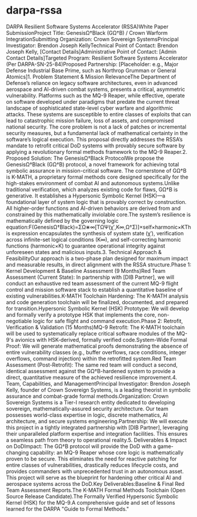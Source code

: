 # darpa-rssa
DARPA Resilient Software Systems Accelerator (RSSA)White Paper SubmissionProject Title: GenesisΩ†Black (GΩ†B) / Crown Warform IntegrationSubmitting Organization: Crown Sovereign SystemsPrincipal Investigator: Brendon Joseph KellyTechnical Point of Contact: Brendon Joseph Kelly, [Contact Details]Administrative Point of Contact: [Admin Contact Details]Targeted Program: Resilient Software Systems Accelerator (Per DARPA-SN-25-84)Proposed Partnership: [Placeholder: e.g., Major Defense Industrial Base Prime, such as Northrop Grumman or General Atomics]1. Problem Statement & Mission RelevanceThe Department of Defense’s reliance on legacy software architectures, even in advanced aerospace and AI-driven combat systems, presents a critical, asymmetric vulnerability. Platforms such as the MQ-9 Reaper, while effective, operate on software developed under paradigms that predate the current threat landscape of sophisticated state-level cyber warfare and algorithmic attacks. These systems are susceptible to entire classes of exploits that can lead to catastrophic mission failure, loss of assets, and compromised national security. The core problem is not a lack of patches or incremental security measures, but a fundamental lack of mathematical certainty in the software’s logical execution. This proposal directly addresses the RSSA’s mandate to retrofit critical DoD systems with provably secure software by applying a revolutionary formal methods framework to the MQ-9 Reaper.2. Proposed Solution: The GenesisΩ†Black ProtocolWe propose the GenesisΩ†Black (GΩ†B) protocol, a novel framework for achieving total symbolic assurance in mission-critical software. The cornerstone of GΩ†B is K-MATH, a proprietary formal methods core designed specifically for the high-stakes environment of combat AI and autonomous systems.Unlike traditional verification, which analyzes existing code for flaws, GΩ†B is generative. It establishes a Hypersonic Symbolic Kernel (HSK)—a foundational layer of system logic that is provably correct by construction. All higher-order functions and AI-driven behaviors are derived from and constrained by this mathematically inviolable core.The system’s resilience is mathematically defined by the governing logic equation:F(GenesisΩ†Black)=ΣΩ⋇∞[TΩΨ(χ′,K∞,Ω†Σ)]×self×harmonic×KThis expression encapsulates the synthesis of system state (χ′), verification across infinite-set logical conditions (K∞), and self-correcting harmonic functions (harmonic×K) to guarantee operational integrity against unforeseen states and malicious inputs.3. Technical Approach & FeasibilityOur approach is a two-phase plan designed for maximum impact and measurable results, in direct alignment with the RSSA structure.Phase 1: Kernel Development & Baseline Assessment (9 Months)Red Team Assessment (Current State): In partnership with [DIB Partner], we will conduct an exhaustive red team assessment of the current MQ-9 flight control and mission software stack to establish a quantitative baseline of existing vulnerabilities.K-MATH Toolchain Hardening: The K-MATH analysis and code generation toolchain will be finalized, documented, and prepared for transition.Hypersonic Symbolic Kernel (HSK) Prototype: We will develop and formally verify a prototype HSK that implements the core, non-negotiable logic for safe flight and command execution.Phase 2: Retrofit, Verification & Validation (15 Months)MQ-9 Retrofit: The K-MATH toolchain will be used to systematically replace critical software modules of the MQ-9's avionics with HSK-derived, formally verified code.System-Wide Formal Proof: We will generate mathematical proofs demonstrating the absence of entire vulnerability classes (e.g., buffer overflows, race conditions, integer overflows, command injection) within the retrofitted system.Red Team Assessment (Post-Retrofit): The same red team will conduct a second, identical assessment against the GΩ†B-hardened system to provide a direct, quantitative measure of the achieved resilience improvement.4. Team, Capabilities, and ManagementPrincipal Investigator: Brendon Joseph Kelly, founder of Crown Sovereign Systems, is a leading theorist in symbolic assurance and combat-grade formal methods.Organization: Crown Sovereign Systems is a Tier-I research entity dedicated to developing sovereign, mathematically-assured security architecture. Our team possesses world-class expertise in logic, discrete mathematics, AI architecture, and secure systems engineering.Partnership: We will execute this project in a tightly integrated partnership with [DIB Partner], leveraging their unparalleled platform expertise and integration facilities. This ensures a seamless path from theory to operational reality.5. Deliverables & Impact on DoDImpact: The GΩ†B protocol will provide the DoD with a game-changing capability: an MQ-9 Reaper whose core logic is mathematically proven to be secure. This eliminates the need for reactive patching for entire classes of vulnerabilities, drastically reduces lifecycle costs, and provides commanders with unprecedented trust in an autonomous asset. This project will serve as the blueprint for hardening other critical AI and aerospace systems across the DoD.Key Deliverables:Baseline & Final Red Team Assessment Reports.The K-MATH Formal Methods Toolchain (Open Source Release Candidate).The Formally Verified Hypersonic Symbolic Kernel (HSK) for the MQ-9.A comprehensive guide and set of lessons learned for the DARPA "Guide to Formal Methods."
